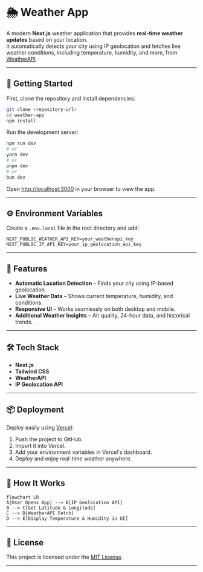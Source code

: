 # 🌦 Weather App

A modern **Next.js** weather application that provides **real-time weather updates** based on your location.  
It automatically detects your city using IP geolocation and fetches live weather conditions, including temperature, humidity, and more, from [WeatherAPI](https://www.weatherapi.com/).

---

## 🚀 Getting Started

First, clone the repository and install dependencies:

```bash
git clone <repository-url>
cd weather-app
npm install
```

Run the development server:

```bash
npm run dev
# or
yarn dev
# or
pnpm dev
# or
bun dev
```

Open [http://localhost:3000](http://localhost:3000) in your browser to view the app.

---

## ⚙ Environment Variables

Create a `.env.local` file in the root directory and add:

```env
NEXT_PUBLIC_WEATHER_API_KEY=your_weatherapi_key
NEXT_PUBLIC_IP_API_KEY=your_ip_geolocation_api_key
```

---

## 📌 Features

- **Automatic Location Detection** – Finds your city using IP-based geolocation.  
- **Live Weather Data** – Shows current temperature, humidity, and conditions.  
- **Responsive UI** – Works seamlessly on both desktop and mobile.  
- **Additional Weather Insights** – Air quality, 24-hour data, and historical trends.  

---

## 🛠 Tech Stack

- **Next.js**
- **Tailwind CSS**  
- **WeatherAPI**  
- **IP Geolocation API**  

---

## 📦 Deployment

Deploy easily using [Vercel](https://vercel.com):

1. Push the project to GitHub.  
2. Import it into Vercel.  
3. Add your environment variables in Vercel's dashboard.  
4. Deploy and enjoy real-time weather anywhere.  

---

## 🔄 How It Works

```mermaid
flowchart LR
A[User Opens App] --> B[IP Geolocation API]
B --> C[Get Latitude & Longitude]
C --> D[WeatherAPI Fetch]
D --> E[Display Temperature & Humidity in UI]
```

---

## 📄 License

This project is licensed under the [MIT License](LICENSE).

---
